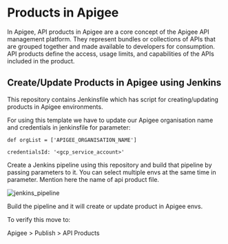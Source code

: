 # Products in Apigee

In Apigee, API products in Apigee are a core concept of the Apigee API management platform. They represent bundles or collections of APIs that are grouped together and made available to developers for consumption. API products define the access, usage limits, and capabilities of the APIs included in the product.

## Create/Update Products in Apigee using Jenkins

This repository contains Jenkinsfile which has script for creating/updating products in Apigee environments.

For using this template we have to update our Apigee organisation name and credentials in jenkinsfile for parameter:

`def orgList = ['APIGEE_ORGANISATION_NAME']`

`credentialsId: '<gcp_service_account>'`


Create a Jenkins pipeline using this repository and build that pipeline by passing parameters to it. You can select multiple envs at the same time in parameter. Mention here the name of api product file.


![jenkins_pipeline](https://i.postimg.cc/kGwY3sdQ/Screenshot-from-2023-07-15-17-20-03.png)


Build the pipeline and it will create or update product in Apigee envs.

To verify this move to:

Apigee > Publish > API Products
